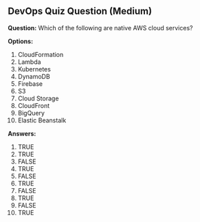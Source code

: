 ## DevOps Quiz Question (Medium)

**Question:** Which of the following are native AWS cloud services?

**Options:**
1. CloudFormation
2. Lambda
3. Kubernetes
4. DynamoDB
5. Firebase
6. S3
7. Cloud Storage
8. CloudFront
9. BigQuery
10. Elastic Beanstalk

**Answers:**
1. TRUE
2. TRUE
3. FALSE
4. TRUE
5. FALSE
6. TRUE
7. FALSE
8. TRUE
9. FALSE
10. TRUE